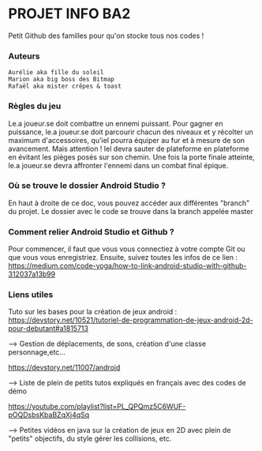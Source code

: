 # PROJET INFO BA2
Petit Github des familles pour qu'on stocke tous nos codes !

### Auteurs
```
Aurélie aka fille du soleil 
Marion aka big boss des Bitmap
Rafaël aka mister crêpes & toast
```
### Règles du jeu
Le.a joueur.se doit combattre un ennemi puissant. Pour gagner en puissance, le.a joueur.se doit parcourir chacun des niveaux et y récolter un maximum d'accessoires, qu'iel pourra équiper au fur et à mesure de son avancement. Mais attention ! Iel devra sauter de plateforme en plateforme en évitant les pièges posés sur son chemin. Une fois la porte finale atteinte, le.a joueur.se devra affronter l'ennemi dans un combat final épique. 

### Où se trouve le dossier Android Studio ? 
En haut à droite de ce doc, vous pouvez accéder aux différentes "branch" du projet. Le dossier avec le code se trouve dans la branch appelée master

### Comment relier Android Studio et Github ?
Pour commencer, il faut que vous vous connectiez à votre compte Git ou que vous vous enregistriez.
Ensuite, suivez toutes les infos de ce lien :
https://medium.com/code-yoga/how-to-link-android-studio-with-github-312037a13b99

### Liens utiles

Tuto sur les bases pour la création de jeux android :
https://devstory.net/10521/tutoriel-de-programmation-de-jeux-android-2d-pour-debutant#a1815713

--> Gestion de déplacements, de sons, création d'une classe personnage,etc...

https://devstory.net/11007/android

--> Liste de plein de petits tutos expliqués en français avec des codes de démo

https://youtube.com/playlist?list=PL_QPQmz5C6WUF-pOQDsbsKbaBZqXj4qSq

--> Petites vidéos en java sur la création de jeux en 2D avec plein de "petits" objectifs, du style gérer les collisions, etc.
